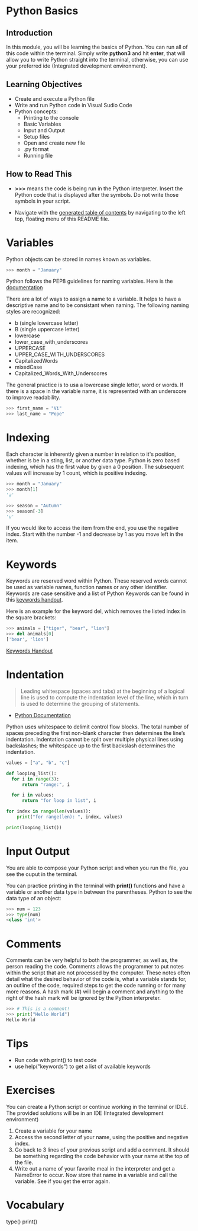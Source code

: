# Python Basics

## Introduction
In this module, you will be learning the basics of Python. You can run all of this code within the terminal. Simply write **python3** and hit **enter**, that will allow you to write Python straight into the terminal, otherwise, you can use your preferred ide (Integrated development environment).

## Learning Objectives
* Create and execute a Python file
* Write and run Python code in Visual Sudio Code
* Python concepts: 
  * Printing to the console
  * Basic Variables
  * Input and Output 
  * Setup files
  * Open and create new file
  * .py format
  * Running file

## How to Read This

- **>>>** means the code is being run in the Python interpreter. Insert the Python code that  is displayed after the symbols. Do not write those symbols in your script.

- Navigate with the [generated table of contents](https://github.blog/changelog/2021-04-13-table-of-contents-support-in-markdown-files/) by navigating to the left top, floating menu of this README file.


# Variables

Python objects can be stored in names known as variables.

```python
>>> month = "January"
``` 

Python follows the PEP8 guidelines for naming variables. Here is the [documentation]("https://www.python.org/dev/peps/pep-0008/#naming-conventions")

There are a lot of ways to assign a name to a variable. It helps to have a descriptive name and to be consistant when naming. The following naming styles are recognized:
* b (single lowercase letter)
* B (single uppercase letter)
* lowercase
* lower_case_with_underscores
* UPPERCASE
* UPPER_CASE_WITH_UNDERSCORES
* CapitalizedWords
* mixedCase
* Capitalized_Words_With_Underscores

The general practice is to usa a lowercase single letter, word or words. If there is a space in the variable name, it is represented with an underscore to improve readability.

``` Python
>>> first_name = "Vi"
>>> last_name = "Pope"
```

Indexing
============
Each character is inherently given a number in relation to it's position, whether is be in a sting, list, or another data type. Python is zero based indexing, which has the first value by given a 0 position. The subsequent values will increase by 1 count, which is positive indexing.

``` Python
>>> month = "January"
>>> month[1]
'a'

>>> season = "Autumn"
>>> season[-3]
'u'
```

If you would like to access the item from the end, you use the negative index. Start with the number -1 and decrease by 1 as you move left in the item.




Keywords
============
Keywords are reserved word within Python. These reserved words cannot be used as variable names, function names or any other identifier. Keywords are case sensitive and a list of Python Keywords can be found in this [keywords handout](pyKeywords.pdf).

Here is an example for the keyword del, which removes the listed index in the square brackets:

```python
>>> animals = ["tiger", "bear", "lion"]
>>> del animals[0]
['bear', 'lion']
```

[Keywords Handout](../assets/pyKeywords.pdf)




Indentation
============
<blockquote>Leading whitespace (spaces and tabs) at the beginning of a logical line is used to compute the indentation level of the line, which in turn is used to determine the grouping of statements. </blockquote>

- [Python Documentation]("https://docs.python.org/3/reference/lexical_analysis.html?highlight=reserved%20words#indentation")

Python uses whitespace to delimit control flow blocks. The total number of spaces preceding the first non-blank character then determines the line’s indentation. Indentation cannot be split over multiple physical lines using backslashes; the whitespace up to the first backslash determines the indentation.

``` Python
values = ["a", "b", "c"]

def looping_list():
  for i in range(3):
      return "range:", i

  for i in values:
      return "for loop in list", i

for index in range(len(values)):
    print("for range(len): ", index, values)

print(looping_list())
```


Input Output
============
You are able to compose your Python script and when you run the file, you see the ouput in the terminal.

You can practice printing in the terminal with **print()** functions and have a variable or another data type in between the parentheses. Python to see the data type of an object:

``` Python
>>> num = 123
>>> type(num)
<class 'int'>
``` 


Comments
============
Comments can be very helpful to both the programmer, as well as, the person reading the code. Comments allows the programmer to put notes within the script that are not processed by the computer. These notes often detail what the desired behavior of the code is, what a variable stands for, an outline of the code, required steps to get the code running or for many more reasons. A hash mark (#) will begin a comment and anything to the right of the hash mark will be ignored by the Python interpreter.

``` Python
>>> # This is a comment!
>>> print("Hello World")
Hello World
```




Tips
============
* Run code with print() to test code
* use help("keywords") to get a list of available keywords




Exercises
============
You can create a Python script or continue working in the terminal or IDLE. The provided solutions will be in an IDE (Integrated development environment)


1. Create a variable for your name
2. Access the second letter of your name, using the positive and negative index.
3. Go back to 3 lines of your previous script and add a comment. It should be something regarding the code behavior with your name at the top of the file.
4. Write out a name of your favorite meal in the interpreter and get a NameError to occur. Now store that name in a variable and call the variable. See if you get the error again.




Vocabulary
============
type()
print()


